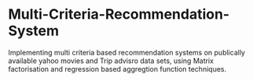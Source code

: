# Multi-Criteria-Recommendation-System
Implementing multi criteria based recommendation systems on publically available yahoo movies and Trip advisro data sets, using Matrix factorisation and regression based aggregtion function techniques.

